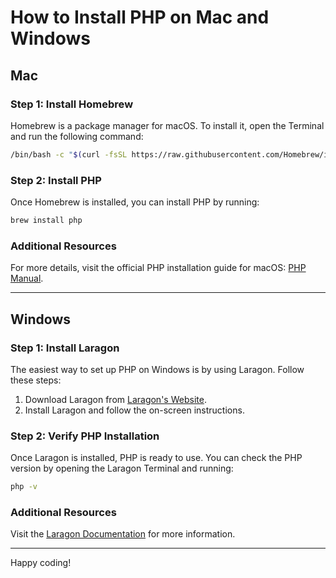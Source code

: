
# How to Install PHP on Mac and Windows

## Mac

### Step 1: Install Homebrew
Homebrew is a package manager for macOS. To install it, open the Terminal and run the following command:
```bash
/bin/bash -c "$(curl -fsSL https://raw.githubusercontent.com/Homebrew/install/HEAD/install.sh)"
```

### Step 2: Install PHP
Once Homebrew is installed, you can install PHP by running:
```bash
brew install php
```

### Additional Resources
For more details, visit the official PHP installation guide for macOS: [PHP Manual](https://www.php.net/manual/en/install.macosx.packages.php).

---

## Windows

### Step 1: Install Laragon
The easiest way to set up PHP on Windows is by using Laragon. Follow these steps:
1. Download Laragon from [Laragon's Website](https://laragon.org/docs/install).
2. Install Laragon and follow the on-screen instructions.

### Step 2: Verify PHP Installation
Once Laragon is installed, PHP is ready to use. You can check the PHP version by opening the Laragon Terminal and running:
```cmd
php -v
```

### Additional Resources
Visit the [Laragon Documentation](https://laragon.org/docs/install) for more information.

---
Happy coding!
